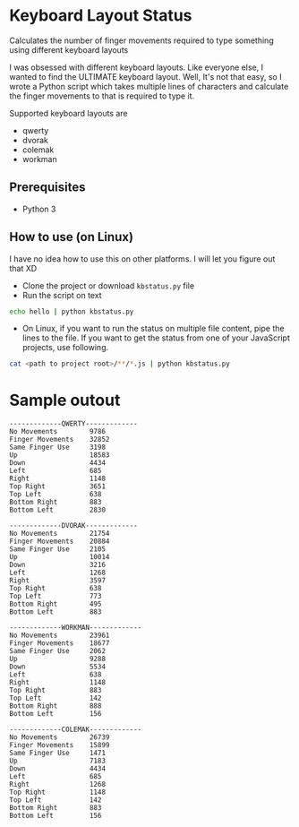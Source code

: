# Keyboard Layout Status

Calculates the number of finger movements required to type something using
different keyboard layouts

I was obsessed with different keyboard layouts. Like everyone else, I wanted to
find the ULTIMATE keyboard layout. Well, It's not that easy, so I wrote a Python
script which takes multiple lines of characters and calculate the finger
movements to that is required to type it.

Supported keyboard layouts are

* qwerty
* dvorak
* colemak
* workman

## Prerequisites

* Python 3

## How to use (on Linux)
I have no idea how to use this on other platforms. I will let you figure out
that XD

* Clone the project or download `kbstatus.py` file
* Run the script on text

```bash
echo hello | python kbstatus.py
```

* On Linux, if you want to run the status on multiple file content, pipe the
  lines to the file. If you want to get the status from one of your JavaScript
  projects, use following.

 ```bash
cat <path to project root>/**/*.js | python kbstatus.py
 ```
# Sample outout
```
-------------QWERTY-------------
No Movements        9786
Finger Movements    32852
Same Finger Use     3198
Up                  18583
Down                4434
Left                685
Right               1148
Top Right           3651
Top Left            638
Bottom Right        883
Bottom Left         2830

-------------DVORAK-------------
No Movements        21754
Finger Movements    20884
Same Finger Use     2105
Up                  10014
Down                3216
Left                1268
Right               3597
Top Right           638
Top Left            773
Bottom Right        495
Bottom Left         883

-------------WORKMAN-------------
No Movements        23961
Finger Movements    18677
Same Finger Use     2062
Up                  9288
Down                5534
Left                638
Right               1148
Top Right           883
Top Left            142
Bottom Right        888
Bottom Left         156

-------------COLEMAK-------------
No Movements        26739
Finger Movements    15899
Same Finger Use     1471
Up                  7183
Down                4434
Left                685
Right               1268
Top Right           1148
Top Left            142
Bottom Right        883
Bottom Left         156
```
